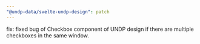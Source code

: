 ```yaml
---
"@undp-data/svelte-undp-design": patch
---
```


fix: fixed bug of Checkbox component of UNDP design if there are multiple checkboxes in the same window.

